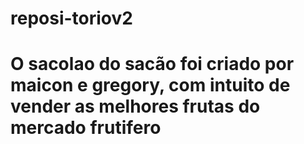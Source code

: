 # reposi-toriov2

# O sacolao do sacão foi criado por maicon e gregory, com intuito de vender as melhores frutas do mercado frutifero
